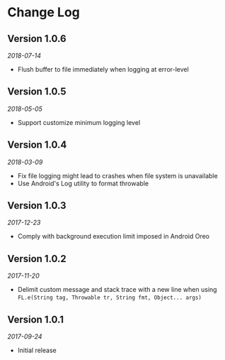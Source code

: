 Change Log
============================

## Version 1.0.6
_2018-07-14_
+ Flush buffer to file immediately when logging at error-level

## Version 1.0.5
_2018-05-05_
+ Support customize minimum logging level

## Version 1.0.4
_2018-03-09_
+ Fix file logging might lead to crashes when file system is unavailable
+ Use Android's Log utility to format throwable

## Version 1.0.3
_2017-12-23_
+ Comply with background execution limit imposed in Android Oreo

## Version 1.0.2
_2017-11-20_
+ Delimit custom message and stack trace with a new line when using `FL.e(String tag, Throwable tr, String fmt, Object... args)`

## Version 1.0.1
_2017-09-24_
+ Initial release